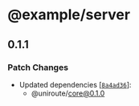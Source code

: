 # @example/server

## 0.1.1

### Patch Changes

- Updated dependencies [[`8a4ad36`](https://github.com/risen228/uniroute/commit/8a4ad3601bafde3b5fc5282965965b9ad38712c7)]:
  - @uniroute/core@0.1.0
